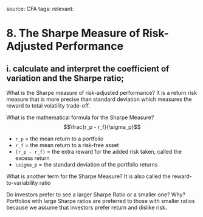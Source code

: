 source: CFA
tags: 
relevant: 

# 8. The Sharpe Measure of Risk-Adjusted Performance

## i. calculate and interpret the coefficient of variation and the Sharpe ratio;

What is the Sharpe measure of risk-adjusted performance?
It is a return risk measure that is more precise than standard deviation which measures the reward to total volatility trade-off.

What is the mathematical formula for the Sharpe Measure?
$$\frac{r_p - r_f}{\sigma_p}$$
- `r_p` = the mean return to a portfolio
- `r_f` = the mean return to a risk-free asset
- `(r_p - r_f)` = the extra reward for the added risk taken, called the excess return 
- `\sigma_p` = the standard deviation of the portfolio returns

What is another term for the Sharpe Measure?
It is also called the reward-to-variability ratio

Do investors prefer to see a larger Sharpe Ratio or a smaller one? Why?
Portfolios with large Sharpe ratios are preferred to those with smaller ratios because we assume that investors prefer return and dislike risk.

